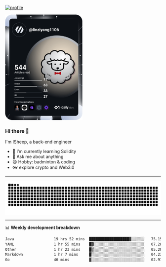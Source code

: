[![profile](https://user-images.githubusercontent.com/54968314/208005045-e4b42f3b-833d-4242-bfcc-e764865553a2.svg)](https://www.calligrapher.ai/)

<a href="https://app.daily.dev/linziyang1106"><img src="/devcard.png" width="250" alt="ISheep's Dev Card"/></a>

### Hi there 🐏

I'm ISheep, a back-end engineer

- 🔭 I’m currently learning Solidity
- 💬 Ask me about anything
- 😄 Hobby: badminton & coding
- 👓 explore crypto and Web3.0

-------

![](https://raw.githubusercontent.com/ISheepp/ISheepp/output/github-contribution-grid-snake.svg)

-------

📊 **Weekly development breakdown**
<!--START_SECTION:waka-->

```txt
Java                  19 hrs 52 mins  ██████████████████▓░░░░░░   75.15 %
YAML                  1 hr 55 mins    █▓░░░░░░░░░░░░░░░░░░░░░░░   07.28 %
Other                 1 hr 23 mins    █▒░░░░░░░░░░░░░░░░░░░░░░░   05.28 %
Markdown              1 hr 7 mins     █░░░░░░░░░░░░░░░░░░░░░░░░   04.23 %
Go                    46 mins         ▓░░░░░░░░░░░░░░░░░░░░░░░░   02.91 %
```

<!--END_SECTION:waka-->

